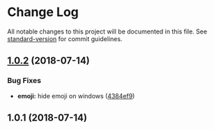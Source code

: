 # Change Log

All notable changes to this project will be documented in this file. See [standard-version](https://github.com/conventional-changelog/standard-version) for commit guidelines.

<a name="1.0.2"></a>
## [1.0.2](https://github.com/neikvon/cz-fbi/compare/v1.0.1...v1.0.2) (2018-07-14)


### Bug Fixes

* **emoji:** hide emoji on windows ([4384ef9](https://github.com/neikvon/cz-fbi/commit/4384ef9))



<a name="1.0.1"></a>
## 1.0.1 (2018-07-14)
